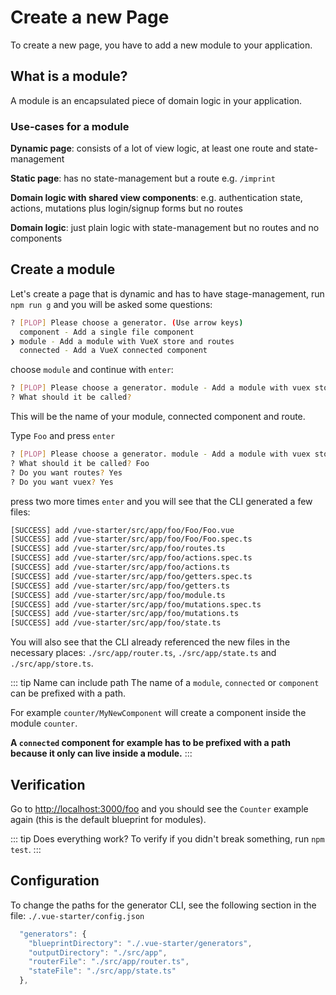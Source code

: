 # Create a new Page

To create a new page, you have to add a new module to your application.

## What is a module?

A module is an encapsulated piece of domain logic in your application.

### Use-cases for a module

**Dynamic page**: consists of a lot of view logic, at least one route and state-management

**Static page**: has no state-management but a route e.g. `/imprint`

**Domain logic with shared view components**: e.g. authentication state, actions, mutations plus login/signup forms but no routes

**Domain logic**: just plain logic with state-management but no routes and no components

## Create a module

Let's create a page that is dynamic and has to have stage-management,
run `npm run g` and you will be asked some questions:

```bash
? [PLOP] Please choose a generator. (Use arrow keys)
  component - Add a single file component
❯ module - Add a module with VueX store and routes
  connected - Add a VueX connected component

```

choose `module` and continue with `enter`:

```bash
? [PLOP] Please choose a generator. module - Add a module with vuex store and routes
? What should it be called?
```

This will be the name of your module, connected component and route.

Type `Foo` and press `enter`

```bash
? [PLOP] Please choose a generator. module - Add a module with vuex store and routes
? What should it be called? Foo
? Do you want routes? Yes
? Do you want vuex? Yes
```

press two more times `enter` and you will see that the CLI generated a few files:

```bash
[SUCCESS] add /vue-starter/src/app/foo/Foo/Foo.vue
[SUCCESS] add /vue-starter/src/app/foo/Foo/Foo.spec.ts
[SUCCESS] add /vue-starter/src/app/foo/routes.ts
[SUCCESS] add /vue-starter/src/app/foo/actions.spec.ts
[SUCCESS] add /vue-starter/src/app/foo/actions.ts
[SUCCESS] add /vue-starter/src/app/foo/getters.spec.ts
[SUCCESS] add /vue-starter/src/app/foo/getters.ts
[SUCCESS] add /vue-starter/src/app/foo/module.ts
[SUCCESS] add /vue-starter/src/app/foo/mutations.spec.ts
[SUCCESS] add /vue-starter/src/app/foo/mutations.ts
[SUCCESS] add /vue-starter/src/app/foo/state.ts
```

You will also see that the CLI already referenced the new files in the necessary places: `./src/app/router.ts`, `./src/app/state.ts` and `./src/app/store.ts`.

::: tip Name can include path
The name of a `module`, `connected` or `component` can be prefixed with a path.

For example `counter/MyNewComponent` will create a component inside the module `counter`.

**A `connected` component for example has to be prefixed with a path because it only can live inside a module.**
:::

## Verification

Go to [http://localhost:3000/foo](http://localhost:3000/foo) and you should see the `Counter` example again (this is the default blueprint for modules).

::: tip Does everything work?
To verify if you didn't break something, run `npm test`.
:::

## Configuration

To change the paths for the generator CLI, see the following section in the file: `./.vue-starter/config.json`

```js
  "generators": {
    "blueprintDirectory": "./.vue-starter/generators",
    "outputDirectory": "./src/app",
    "routerFile": "./src/app/router.ts",
    "stateFile": "./src/app/state.ts"
  },
```
